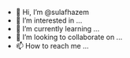 - 👋 Hi, I’m @sulafhazem
- 👀 I’m interested in ...
- 🌱 I’m currently learning ...
- 💞️ I’m looking to collaborate on ...
- 📫 How to reach me ...

<!---
sulafhazem/sulafhazem is a ✨ special ✨ repository because its `README.md` (this file) appears on your GitHub profile.
You can click the Preview link to take a look at your changes.
--->
